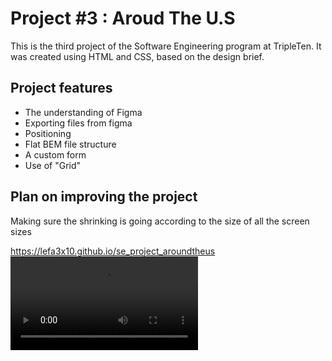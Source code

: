 # Project #3 : Aroud The U.S

This is the third project of the Software Engineering program at TripleTen. It was created using HTML and CSS, based on the design brief.

## Project features

- The understanding of Figma
- Exporting files from figma
- Positioning
- Flat BEM file structure
- A custom form
- Use of "Grid"

## Plan on improving the project

Making sure the shrinking is going according to the size of all the screen sizes

https://lefa3x10.github.io/se_project_aroundtheus
<video src="video1289193101.mp4" controls title="project explanation"></video>